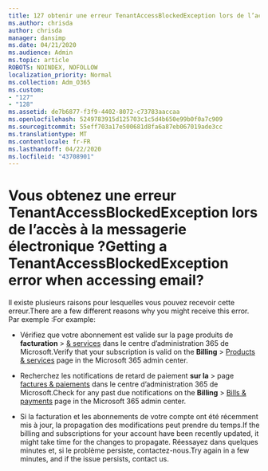 ```yaml
---
title: 127 obtenir une erreur TenantAccessBlockedException lors de l’accès à la messagerie électronique ?
ms.author: chrisda
author: chrisda
manager: dansimp
ms.date: 04/21/2020
ms.audience: Admin
ms.topic: article
ROBOTS: NOINDEX, NOFOLLOW
localization_priority: Normal
ms.collection: Adm_O365
ms.custom:
- "127"
- "128"
ms.assetid: de7b6877-f3f9-4402-8072-c73783aaccaa
ms.openlocfilehash: 5249783915d125703c1c5d4b650e99b0f0a7c909
ms.sourcegitcommit: 55eff703a17e500681d8fa6a87eb067019ade3cc
ms.translationtype: MT
ms.contentlocale: fr-FR
ms.lasthandoff: 04/22/2020
ms.locfileid: "43708901"
---
```

# <a name="getting-a-tenantaccessblockedexception-error-when-accessing-email"></a><span data-ttu-id="273de-102">Vous obtenez une erreur TenantAccessBlockedException lors de l’accès à la messagerie électronique ?</span><span class="sxs-lookup"><span data-stu-id="273de-102">Getting a TenantAccessBlockedException error when accessing email?</span></span>

<span data-ttu-id="273de-103">Il existe plusieurs raisons pour lesquelles vous pouvez recevoir cette erreur.</span><span class="sxs-lookup"><span data-stu-id="273de-103">There are a few different reasons why you might receive this error.</span></span> <span data-ttu-id="273de-104">Par exemple :</span><span class="sxs-lookup"><span data-stu-id="273de-104">For example:</span></span>

- <span data-ttu-id="273de-105">Vérifiez que votre abonnement est valide sur la page produits de **facturation** \> [& services](https://portal.office.com/adminportal/home#/subscriptions) dans le centre d’administration 365 de Microsoft.</span><span class="sxs-lookup"><span data-stu-id="273de-105">Verify that your subscription is valid on the **Billing** \> [Products & services](https://portal.office.com/adminportal/home#/subscriptions) page in the Microsoft 365 admin center.</span></span>

- <span data-ttu-id="273de-106">Recherchez les notifications de retard de paiement **sur la** \> page [factures & paiements](https://portal.office.com/adminportal/home#/billoverview) dans le centre d’administration 365 de Microsoft.</span><span class="sxs-lookup"><span data-stu-id="273de-106">Check for any past due notifications on the **Billing** \> [Bills & payments](https://portal.office.com/adminportal/home#/billoverview) page in the Microsoft 365 admin center.</span></span>

- <span data-ttu-id="273de-107">Si la facturation et les abonnements de votre compte ont été récemment mis à jour, la propagation des modifications peut prendre du temps.</span><span class="sxs-lookup"><span data-stu-id="273de-107">If the billing and subscriptions for your account have been recently updated, it might take time for the changes to propagate.</span></span> <span data-ttu-id="273de-108">Réessayez dans quelques minutes et, si le problème persiste, contactez-nous.</span><span class="sxs-lookup"><span data-stu-id="273de-108">Try again in a few minutes, and if the issue persists, contact us.</span></span>
